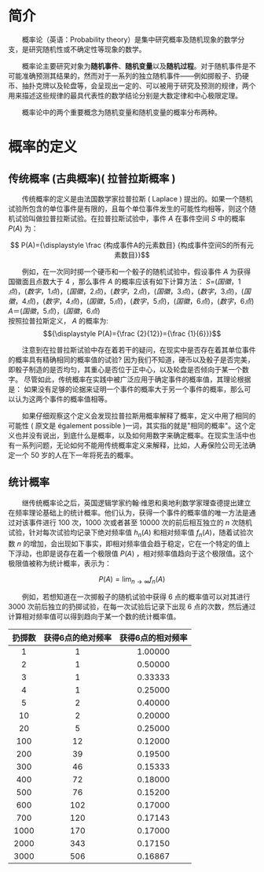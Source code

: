 # 简介
&emsp;&emsp;概率论（英语：Probability theory）是集中研究概率及随机现象的数学分支，是研究随机性或不确定性等现象的数学。

&emsp;&emsp;概率论主要研究对象为**随机事件**、**随机变量**以及**随机过程**。对于随机事件是不可能准确预测其结果的，然而对于一系列的独立随机事件——例如掷骰子、扔硬币、抽扑克牌以及轮盘等，会呈现出一定的、可以被用于研究及预测的规律，两个用来描述这些规律的最具代表性的数学结论分别是大数定律和中心极限定理。

&emsp;&emsp;概率论中的两个重要概念为随机变量和随机变量的概率分布两种。

# 概率的定义
## 传统概率 (古典概率)( 拉普拉斯概率 )
&emsp;&emsp;传统概率的定义是由法国数学家拉普拉斯 ( Laplace ) 提出的。如果一个随机试验所包含的单位事件是有限的，且每个单位事件发生的可能性均相等，则这个随机试验叫做拉普拉斯试验。在拉普拉斯试验中，事件 ${\displaystyle A}$ 在事件空间 ${\displaystyle S}$ 中的概率 ${\displaystyle P(A)}$ 为：

$$ P(A)={\displaystyle \frac {构成事件A的元素数目} {构成事件空间S的所有元素数目}}$$

&emsp;&emsp;例如，在一次同时掷一个硬币和一个骰子的随机试验中，假设事件 ${\displaystyle A}$ 为获得国徽面且点数大于 4 ，那么事件 ${\displaystyle A}$ 的概率应该有如下计算方法：
${\displaystyle S=} { ( 国徽，1 点 )，( 数字，1 点 )，( 国徽，2 点 )，( 数字，2 点 )，( 国徽，3 点 )，( 数字，3 点 )，( 国徽，4 点 )，( 数字，4 点 )，( 国徽，5 点 )，( 数字，5 点 )，( 国徽，6 点 )，( 数字，6 点 ) }$\
 ${\displaystyle A} ＝{( 国徽，5 点 )，( 国徽，6 点 )}$\
 按照拉普拉斯定义， ${\displaystyle A}$ 的概率为:
$${\displaystyle P(A)={\frac {2}{12}}={\frac {1}{6}}}$$

&emsp;&emsp;注意到在拉普拉斯试验中存在着若干的疑问，在现实中是否存在着其单位事件的概率具有精确相同的概率值的试验? 因为我们不知道，硬币以及骰子是否完美，即骰子制造的是否均匀，其重心是否位于正中心，以及轮盘是否倾向于某一个数字。 尽管如此，传统概率在实践中被广泛应用于确定事件的概率值，其理论根据是： 如果没有足够的论据来证明一个事件的概率大于另一个事件的概率，那么可以认为这两个事件的概率值相等。

&emsp;&emsp;如果仔细观察这个定义会发现拉普拉斯用概率解释了概率，定义中用了相同的可能性 ( 原文是 également possible )一词，其实指的就是"相同的概率"。这个定义也并没有说出，到底什么是概率，以及如何用数字来确定概率。在现实生活中也有一系列问题，无论如何不能用传统概率定义来解释，比如，人寿保险公司无法确定一个 50 岁的人在下一年将死去的概率。

## 统计概率
&emsp;&emsp;继传统概率论之后，英国逻辑学家约翰·维恩和奥地利数学家理查德提出建立在频率理论基础上的统计概率。他们认为，获得一个事件的概率值的唯一方法是通过对该事件进行 100 次，1000 次或者甚至 10000 次的前后相互独立的 ${\displaystyle n}$ 次随机试验，针对每次试验均记录下绝对频率值 ${\displaystyle h_{n}} (A)$ 和相对频率值 ${\displaystyle f_{n}} (A)$，随着试验次数 ${\displaystyle n}$ 的增加，会出现如下事实，即相对频率值会趋于稳定，它在一个特定的值上下浮动，也即是说存在着一个极限值 ${\displaystyle P(A)}$ ，相对频率值趋向于这个极限值。这个极限值被称为统计概率，表示为：

$${\displaystyle P(A)=\lim _{n \to \infty}f_{n}(A)}$$


&emsp;&emsp;例如，若想知道在一次掷骰子的随机试验中获得 6 点的概率值可以对其进行 3000 次前后独立的扔掷试验，在每一次试验后记录下出现 6 点的次数，然后通过计算相对频率值可以得到趋向于某一个数的统计概率值。

扔掷数 | 获得6点的绝对频率 | 获得6点的相对频率
:-: | :-:| :-:
1 |	1 |	1.00000
2 |	1 |	0.50000
3 |	1 |	0.33333
4 |	1 |	0.25000
5 |	2 |	0.40000
10 |	2 |	0.20000
20 |	5 |	0.25000
100 |	12 |	0.12000
200 |	39 |	0.19500
300 |	46 |	0.15333
400 |	72 |	0.18000
500 |	76 |	0.15200
600 |	102 |	0.17000
700 |	120 |	0.17143
1000 |	170 |	0.17000
2000 |	343 |	0.17150
3000 |	506 |	0.16867
